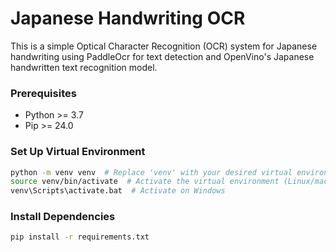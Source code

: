 # Japanese Handwriting OCR

This is a simple Optical Character Recognition (OCR) system for Japanese handwriting using PaddleOcr for text detection and OpenVino's Japanese handwritten text recognition model.

### Prerequisites
- Python >= 3.7
- Pip >= 24.0

### Set Up Virtual Environment
```bash
python -m venv venv  # Replace 'venv' with your desired virtual environment name
source venv/bin/activate  # Activate the virtual environment (Linux/macOS)
venv\Scripts\activate.bat  # Activate on Windows
```

### Install Dependencies
```bash
pip install -r requirements.txt
```